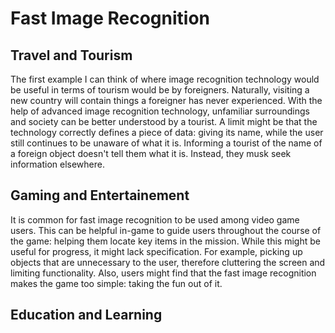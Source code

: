 # Fast Image Recognition
## Travel and Tourism
The first example I can think of where image recognition technology would be useful in terms of tourism would be by foreigners.
Naturally, visiting a new country will contain things a foreigner has never experienced.
With the help of advanced image recognition technology, unfamiliar surroundings and society can be better understood by a tourist.
A limit might be that the technology correctly defines a piece of data: giving its name, while the user still continues to be unaware of what it is. 
Informing a tourist of the name of a foreign object doesn't tell them what it is. Instead, they musk seek information elsewhere.

## Gaming and Entertainement
It is common for fast image recognition to be used among video game users. 
This can be helpful in-game to guide users throughout the course of the game: helping them locate key items in the mission.
While this might be useful for progress, it might lack specification. 
For example, picking up objects that are unnecessary to the user, therefore cluttering the screen and limiting functionality.
Also, users might find that the fast image recognition makes the game too simple: taking the fun out of it.

## Education and Learning
